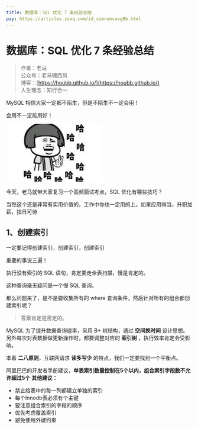 ```yaml
---
title: 数据库：SQL 优化 7 条经验总结
pay: https://articles.zsxq.com/id_xzmnomcwvg0b.html
---
```


#  数据库：SQL 优化 7 条经验总结

> 作者：老马
> <br/>公众号：老马啸西风
> <br/> 博客：[https://houbb.github.io/](https://houbb.github.io/)
> <br/> 人生理念：知行合一


MySQL 相信大家一定都不陌生，但是不陌生不一定会用！

会用不一定能用好！

<div align="left">
    <img src="/images/pay/arch/17-1.png" width="260px">
</div>


今天，老马就带大家复习一个高频面试考点，SQL 优化有哪些技巧？

当然这个还是非常有实用价值的，工作中你也一定用的上。如果应用得当，升职加薪，指日可待

## 1、创建索引

一定要记得创建索引，创建索引，创建索引

重要的事说三遍！

执行没有索引的 SQL 语句，肯定要走全表扫描，慢是肯定的。

这种查询毫无疑问是一个慢 SQL 查询。

那么问题来了，是不是要收集所有的 where 查询条件，然后针对所有的组合都创建索引呢？
> 答案肯定是否定的。


MySQL 为了提升数据查询速率，采用 B+ 树结构，通过 **空间换时间**  设计思想。另外每次对表数据做更新操作时，都要调整对应的 **索引树** ，执行效率肯定会受影响。

本着 **二八原则**，互联网请求 **读多写少** 的特点，我们一定要找到一个平衡点。

阿里巴巴的开发者手册建议，**单表索引数量控制在5个以内，组合索引字段数不允许超过5个**
**其他建议：**

- 禁止给表中的每一列都建立单独的索引
- 每个Innodb表必须有个主键
- 要注意组合索引的字段的顺序
- 优先考虑覆盖索引
- 避免使用外键约束